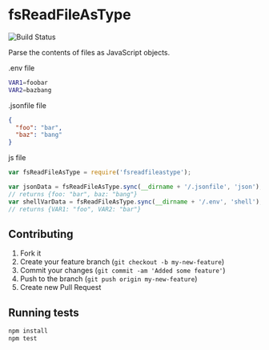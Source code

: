 fsReadFileAsType
==============

![Build Status](https://travis-ci.org/createbang/fsReadFileAsType.png)

Parse the contents of files as JavaScript objects.

.env file
```sh
VAR1=foobar
VAR2=bazbang
```

.jsonfile file
```json
{
  "foo": "bar",
  "baz": "bang"
}
```

js file
```js
var fsReadFileAsType = require('fsreadfileastype');

var jsonData = fsReadFileAsType.sync(__dirname + '/.jsonfile', 'json');
// returns {foo: "bar", baz: "bang"}
var shellVarData = fsReadFileAsType.sync(__dirname + '/.env', 'shell');
// returns {VAR1: "foo", VAR2: "bar"}
```

## Contributing

1. Fork it
2. Create your feature branch (`git checkout -b my-new-feature`)
3. Commit your changes (`git commit -am 'Added some feature'`)
4. Push to the branch (`git push origin my-new-feature`)
5. Create new Pull Request

## Running tests

```bash
npm install
npm test
```
